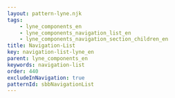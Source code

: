 ```yaml
---
layout: pattern-lyne.njk
tags: 
    - lyne_components_en
    - lyne_components_navigation_list_en
    - lyne_components_navigation_section_children_en
title: Navigation-List
key: navigation-list-lyne_en
parent: lyne_components_en
keywords: navigation-list
order: 440
excludeInNavigation: true
patternId: sbbNavigationList
---
```


